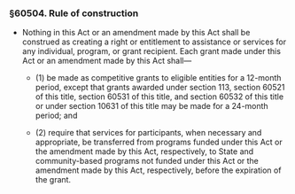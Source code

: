 ### §60504. Rule of construction
* Nothing in this Act or an amendment made by this Act shall be construed as creating a right or entitlement to assistance or services for any individual, program, or grant recipient. Each grant made under this Act or an amendment made by this Act shall—

  * (1) be made as competitive grants to eligible entities for a 12-month period, except that grants awarded under section 113, section 60521 of this title, section 60531 of this title, and section 60532 of this title or under section 10631 of this title may be made for a 24-month period; and

  * (2) require that services for participants, when necessary and appropriate, be transferred from programs funded under this Act or the amendment made by this Act, respectively, to State and community-based programs not funded under this Act or the amendment made by this Act, respectively, before the expiration of the grant.